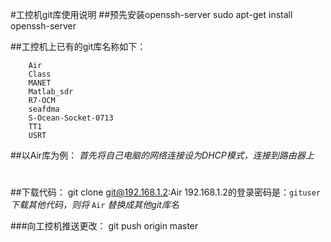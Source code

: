 #工控机git库使用说明
##预先安装openssh-server
		sudo apt-get install openssh-server


##工控机上已有的git库名称如下：

		Air
		Class
		MANET
		Matlab_sdr
		R7-OCM
		seafdma
		S-Ocean-Socket-0713
		TT1
		USRT


##以Air库为例：
*首先将自己电脑的网络连接设为DHCP模式，连接到路由器上*
#

##下载代码：
		git clone git@192.168.1.2:Air
192.168.1.2的登录密码是：`gituser`
*下载其他代码，则将* `Air` *替换成其他git库名*

###向工控机推送更改：
		git push origin master

